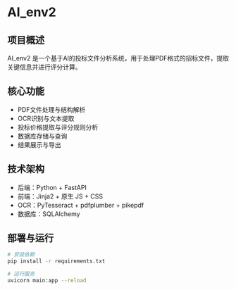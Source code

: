 # AI_env2

## 项目概述

AI_env2 是一个基于AI的投标文件分析系统，用于处理PDF格式的招标文件，提取关键信息并进行评分计算。

## 核心功能

- PDF文件处理与结构解析
- OCR识别与文本提取
- 投标价格提取与评分规则分析
- 数据库存储与查询
- 结果展示与导出

## 技术架构

- 后端：Python + FastAPI
- 前端：Jinja2 + 原生 JS + CSS
- OCR：PyTesseract + pdfplumber + pikepdf
- 数据库：SQLAlchemy

## 部署与运行

```bash
# 安装依赖
pip install -r requirements.txt

# 运行服务
uvicorn main:app --reload
```